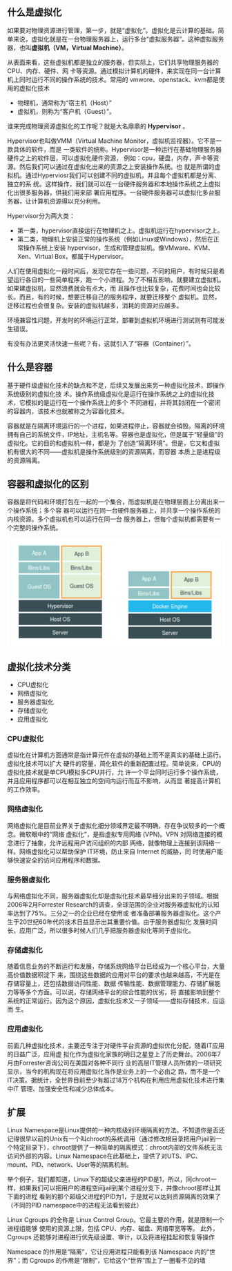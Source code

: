## 什么是虚拟化

如果要对物理资源进行管理，第一步，就是“虚拟化”。虚拟化是云计算的基础。简单来说，虚拟化就是在一台物理服务器上，运行多台“虚拟服务器”。这种虚拟服务器，也叫**虚拟机（VM，Virtual Machine）**。

从表面来看，这些虚拟机都是独立的服务器，但实际上，它们共享物理服务器的CPU、内存、硬件、网 卡等资源。通过模拟计算机的硬件，来实现在同一台计算机上同时运行不同的操作系统的技术。常用的
vmwore、openstack、kvm都是使用的虚拟化技术

- 物理机，通常称为“宿主机（Host）”
- 虚拟机，则称为“客户机（Guest）”。

谁来完成物理资源虚拟化的工作呢？就是大名鼎鼎的 **Hypervisor** 。

Hypervisor也叫做VMM（Virtual Machine Monitor，虚拟机监视器）。它不是一款具体的软件，而是 一类软件的统称。Hypervisor是一种运行在基础物理服务器硬件之上的软件层，可以虚拟化硬件资源，
例如：cpu，硬盘，内存，声卡等资源。然后我们可以通过在虚拟化出来的资源之上安装操作系统。也 就是所谓的虚拟机。通过Hyperviosr我们可以创建不同的虚拟机，并且每个虚拟机都是分离、独立的系
统。这样操作，我们就可以在一台硬件服务器和本地操作系统之上虚拟化出很多服务器，供我们用来部 署应用程序。一台硬件服务器可以虚拟化多台服务器，让计算机资源得以充分利用。

Hypervisor分为两大类：

- 第一类，hypervisor直接运行在物理机之上。虚拟机运行在hypervisor之上。
- 第二类，物理机上安装正常的操作系统（例如Linux或Windows），然后在正常操作系统上安装 hypervisor，生成和管理虚拟机。像VMware、KVM、Xen、Virtual Box，都属于Hypervisor。

人们在使用虚拟化一段时间后，发现它存在一些问题，不同的用户，有时候只是希望运行各自的一些简单程序，跑一个小进程。为了不相互影响，就要建立虚拟机。如果建虚拟机，显然浪费就会有点大，而
且操作也比较复杂，花费时间也会比较长。而且，有的时候，想要迁移自己的服务程序，就要迁移整个 虚拟机。显然，迁移过程也会很复杂。安装的虚拟机越多，消耗的资源对应越多。

环境兼容性问题，开发时的环境运行正常，部署到虚拟机环境进行测试则有可能发生错误。

有没有办法更灵活快速一些呢？有，这就引入了“容器（Container）”。

## 什么是容器

基于硬件级虚拟化技术的缺点和不足，后续又发展出来另一种虚拟化技术，即操作系统级别的虚拟化技 术。操作系统级虚拟化是运行在操作系统之上的虚拟化技术，它模拟的是运行在一个操作系统上的多个
不同进程，并将其封闭在一个密闭的容器内，该技术也就被称之为容器化技术。

容器就是在隔离环境运行的一个进程，如果进程停止，容器就会销毁。隔离的环境拥有自己的系统文件，IP地址，主机名等。容器也是虚拟化，但是属于“轻量级”的虚拟化。它的目的和虚拟机一样，都是为
了创造“隔离环境”。但是，它又和虚拟机有很大的不同——虚拟机是操作系统级别的资源隔离，而容器 本质上是进程级的资源隔离。

## 容器和虚拟化的区别

容器是将代码和环境打包在一起的一个集合，而虚拟机是在物理层面上分离出来一个操作系统；多个容 器可以运行在同一台硬件服务器上，并共享一个操作系统的内核资源。多个虚拟机也可以运行在同一台 服务器上，但每个虚拟机都需要有一个完整的操作系统。

![](virtual.png)

## 虚拟化技术分类

- CPU虚拟化
- 网络虚拟化
- 服务器虚拟化
- 存储虚拟化
- 应用虚拟化

### CPU虚拟化

虚拟化在计算机方面通常是指计算元件在虚拟的基础上而不是真实的基础上运行。虚拟化技术可以扩大 硬件的容量，简化软件的重新配置过程。简单说来，CPU的虚拟化技术就是单CPU模拟多CPU并行，允
许一个平台同时运行多个操作系统，并且应用程序都可以在相互独立的空间内运行而互不影响，从而显 著提高计算机的工作效率。

### 网络虚拟化

网络虚拟化是目前业界关于虚拟化细分领域界定最不明确，存在争议较多的一个概念。微软眼中的“网络 虚拟化”，是指虚拟专用网络 (VPN)。VPN 对网络连接的概念进行了抽象，允许远程用户访问组织的内部
网络，就像物理上连接到该网络一样。网络虚拟化可以帮助保护 IT环境，防止来自 Internet 的威胁，同 时使用户能够快速安全的访问应用程序和数据。

### 服务器虚拟化

与网络虚拟化不同，服务器虚拟化却是虚拟化技术最早细分出来的子领域。根据2006年2月Forrester Research的调查，全球范围的企业对服务器虚拟化的认知率达到了75%。三分之一的企业已经在使用或
者准备部署服务器虚拟化。这个产生于20世纪60年代的技术日益显示出其重要价值。由于服务器虚拟化 发展时间长，应用广泛，所以很多时候人们几乎把服务器虚拟化等同于虚拟化。

### 存储虚拟化

随着信息业务的不断运行和发展，存储系统网络平台已经成为一个核心平台，大量高价值数据积淀下 来，围绕这些数据的应用对平台的要求也越来越高，不光是在存储容量上，还包括数据访问性能、数据
传输性能、数据管理能力、存储扩展能力等等多个方面。可以说，存储网络平台的综合性能的优劣，将 直接影响到整个系统的正常运行。因为这个原因，虚拟化技术又一子领域——虚拟存储技术，应运而 生。

### 应用虚拟化

前面几种虚拟化技术，主要还专注于对硬件平台资源的虚拟优化分配，随着IT应用的日益广泛，应用虚 拟化作为虚拟化家族的明日之星登上了历史舞台。2006年7月由Forrester咨询公司在美国对各种不同行
业的高层IT管理人员所做的一项研究显示，当今的机构现在将应用虚拟化当作是业务上的一个必由之 路，而不是一个IT决策。据统计，全世界目前至少有超过18万个机构在利用应用虚拟化技术进行集中IT 管理、加强安全性和减少总体成本。

## 扩展

Linux
Namespace是Linux提供的一种内核级别环境隔离的方法。不知道你是否还记得很早以前的Unix有一个叫chroot的系统调用（通过修改根目录把用户jail到一个特定目录下），chroot提供了一种简单的隔离模式：chroot内部的文件系统无法访问外部的内容。Linux
Namespace在此基础上，提供了对UTS、IPC、mount、PID、network、User等的隔离机制。

举个例子，我们都知道，Linux下的超级父亲进程的PID是1，所以，同chroot一样，如果我们可以把用户的进程空间jail到某个进程分支下，并像chroot那样让其下面的进程
看到的那个超级父进程的PID为1，于是就可以达到资源隔离的效果了（不同的PID namespace中的进程无法看到彼此）

Linux Cgroups 的全称是 Linux Control Group。它最主要的作用，就是限制一个进程组能够 使用的资源上限，包括 CPU、内存、磁盘、网络带宽等等。 此外，Cgroups
还能够对进程进行优先级设置、审计，以及将进程挂起和恢复等操作

Namespace 的作用是“隔离”，它让应用进程只能看到该 Namespace 内的“世界”；而 Cgroups 的作用是“限制”，它给这个“世界”围上了一圈看不见的墙